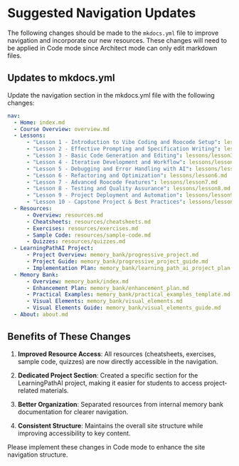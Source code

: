 # Suggested Navigation Updates

The following changes should be made to the `mkdocs.yml` file to improve navigation and incorporate our new resources. These changes will need to be applied in Code mode since Architect mode can only edit markdown files.

## Updates to mkdocs.yml

Update the navigation section in the mkdocs.yml file with the following changes:

```yaml
nav:
  - Home: index.md
  - Course Overview: overview.md
  - Lessons:
      - "Lesson 1 - Introduction to Vibe Coding and Roocode Setup": lessons/lesson1.md
      - "Lesson 2 - Effective Prompting and Specification Writing": lessons/lesson2.md
      - "Lesson 3 - Basic Code Generation and Editing": lessons/lesson3.md
      - "Lesson 4 - Iterative Development and Workflow": lessons/lesson4.md
      - "Lesson 5 - Debugging and Error Handling with AI": lessons/lesson5.md
      - "Lesson 6 - Refactoring and Optimization": lessons/lesson6.md
      - "Lesson 7 - Advanced Roocode Features": lessons/lesson7.md
      - "Lesson 8 - Testing and Quality Assurance": lessons/lesson8.md
      - "Lesson 9 - Project Deployment and Automation": lessons/lesson9.md
      - "Lesson 10 - Capstone Project & Best Practices": lessons/lesson10.md
  - Resources:
      - Overview: resources.md
      - Cheatsheets: resources/cheatsheets.md
      - Exercises: resources/exercises.md
      - Sample Code: resources/sample-code.md
      - Quizzes: resources/quizzes.md
  - LearningPathAI Project:
      - Project Overview: memory_bank/progressive_project.md
      - Project Guide: memory_bank/progressive_project_guide.md
      - Implementation Plan: memory_bank/learning_path_ai_project_plan.md
  - Memory Bank:
      - Overview: memory_bank/index.md
      - Enhancement Plan: memory_bank/enhancement_plan.md
      - Practical Examples: memory_bank/practical_examples_template.md
      - Visual Elements: memory_bank/visual_elements.md
      - Visual Elements Guide: memory_bank/visual_elements_guide.md
  - About: about.md
```

## Benefits of These Changes

1. **Improved Resource Access**: All resources (cheatsheets, exercises, sample code, quizzes) are now directly accessible in the navigation.

2. **Dedicated Project Section**: Created a specific section for the LearningPathAI project, making it easier for students to access project-related materials.

3. **Better Organization**: Separated resources from internal memory bank documentation for clearer navigation.

4. **Consistent Structure**: Maintains the overall site structure while improving accessibility to key content.

Please implement these changes in Code mode to enhance the site navigation structure.